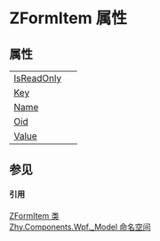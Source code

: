 # ZFormItem 属性




## 属性
<table>
<tr>
<td><a href="2ca7b051-a989-b4c2-8c22-bf8d2bcad133">IsReadOnly</a></td>
<td> </td></tr>
<tr>
<td><a href="f284fe5a-e62b-0ecb-bcac-08877ce5d795">Key</a></td>
<td> </td></tr>
<tr>
<td><a href="1de396b8-3246-029b-a2d2-89c4770fbbb3">Name</a></td>
<td> </td></tr>
<tr>
<td><a href="b24cf622-671c-1d9d-e02f-5f745f48e677">Oid</a></td>
<td> </td></tr>
<tr>
<td><a href="01962380-e864-ee47-a96c-12e159ac08f1">Value</a></td>
<td> </td></tr>
</table>

## 参见


#### 引用
<a href="b506ba4f-c8af-c6d5-d2db-ccd5937e5c18">ZFormItem 类</a>  
<a href="1632422f-c25e-0eb0-1e2e-544206c963f9">Zhy.Components.Wpf._Model 命名空间</a>  

